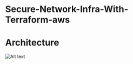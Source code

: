 # Secure-Network-Infra-With-Terraform-aws

# Architecture 


![Alt text](../../../Trames/devops/starfighter/terraform/openvpn-server/architecture.png)